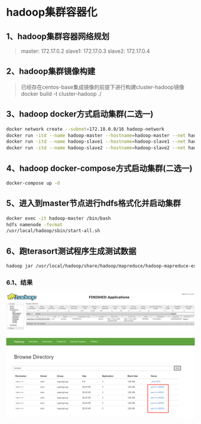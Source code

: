 # hadoop集群容器化

## 1、hadoop集群容器网络规划

> master: 172.17.0.2
> slave1: 172.17.0.3
> slave2: 172.17.0.4

## 2、hadoop集群镜像构建

> 已经存在centos-base集成镜像的前提下进行构建cluster-hadoop镜像
> docker build -t  cluster-hadoop ./

## 3、hadoop docker方式启动集群(二选一)

```bash
docker network create --subnet=172.18.0.0/16 hadoop-network
docker run -itd --name hadoop-master --hostname=hadoop-master --net hadoop-network --ip 172.18.0.2 cluster-hadoop
docker run -itd --name hadoop-slave1 --hostname=hadoop-slave1 --net hadoop-network --ip 172.18.0.3 cluster-hadoop
docker run -itd --name hadoop-slave2 --hostname=hadoop-slave2 --net hadoop-network --ip 172.18.0.4 cluster-hadoop
```

## 4、hadoop docker-compose方式启动集群(二选一)

```bash
docker-compose up -d
```

## 5、进入到master节点进行hdfs格式化并启动集群

```bash
docker exec -it hadoop-master /bin/bash
hdfs namenode -format
/usr/local/hadoop/sbin/start-all.sh
```

## 6、跑terasort测试程序生成测试数据

```bash
hadoop jar /usr/local/hadoop/share/hadoop/mapreduce/hadoop-mapreduce-examples-2.6.0.jar teragen -Dmapred.map.tasks=5 3000 /output
```

### 6.1、结果

![1671001567299](image/README/1671001567299.png)

![1671001539462](image/README/1671001539462.png)
